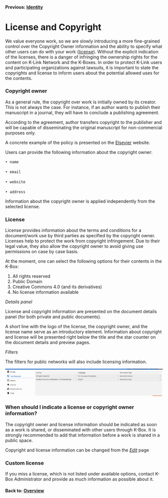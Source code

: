 #### Previous: [Identity](../administration/identity.md)            

# License and Copyright

We value everyone work, so we are slowly introducing a more fine-grained control over the Copyright Owner information and the ability to specify what other users can do with your work ([license](#license)).
Without the explicit indication of the licenses, there is a danger of infringing the ownership rights for the content on K-Link Network and the K-Boxes. In order to protect K-Link users and participating organizations against lawsuits, it is important to state the copyrights and license to inform users about the potential allowed uses for the contents. 

### Copyright owner

As a general rule, the copyright over work is initially owned by its creator. This is not always the case. For instance, if an author wants to publish their manuscript in a journal, they will have to conclude a publishing agreement. 

According to the agreement, author transfers copyright to the publisher and will be capable of disseminating the original manuscript for non-commercial purposes only.

A concrete example of the policy is presented on the [Elsevier](https://www.elsevier.com/about/our-business/policies/copyright) website.

Users can provide the following information about the copyright owner:

    • name

    • email

    • website

    • address

Information about the copyright owner is applied independently from the selected license. 

### <a id="license"></a>License

License provides information about the terms and conditions for a document/work use by third parties as specified by the copyright owner. Licenses help to protect the work from copyright infringement. Due to their legal value, they also allow the copyright owner to avoid giving use permissions on case by case basis.

At the moment, one can select the following options for their contents in the K-Box:

1. All rights reserved
2. Public Domain
3. Creative Commons 4.0 (and its derivatives)
4. No license information available

_Details panel_

License and copyright information are presented on the document details panel (for both private and public documents).

A short line with the logo of the license, the copyright owner, and the license name serve as an introductory element.
Information about copyright and license will be presented right below the title and the star counter on the document details and preview pages. 

_Filters_

The filters for public networks will also include licensing information.

![Filters](./img/license-filters.png)

### When should I indicate a license or copyright owner information?

The copyright owner and license information should be indicated as soon as a work is shared, or disseminated with other users through K-Box. It is strongly recommended to add that information before a work is shared in a public space.

Copyright and license information can be changed from the [_Edit_](https://git.klink.asia/main/k-box/blob/Update-Help-Project-section/docs/user/documents/upload-edit.md#edit) page

### Custom license

If you miss a license, which is not listed under available options, contact K-Box Administrator and provide as much information as possible about it.

#### Back to: [Overview](./work-with-documents.md)            
